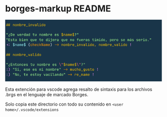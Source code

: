 # borges-markup README

![image](./screenshoot.png)

Esta extención para vscode agrega resalto de sintaxis para los archivos .brgs en el lenguaje de marcado Borges. 

Solo copia este directorio con todo su contenido en  `<user home>/.vscode/extensions` 